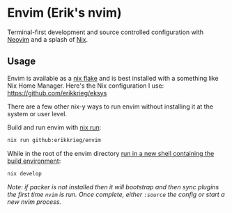 # Envim (Erik's nvim)

Terminal-first development and source controlled configuration with [Neovim](https://github.com/neovim/neovim) and a splash of [Nix](https://nixos.org/guides/how-nix-works.html).

## Usage

Envim is available as a [nix flake](https://nixos.wiki/wiki/flakes) and is best installed with a something like Nix Home Manager. Here's the Nix configuration I use: https://github.com/erikkrieg/eksys

There are a few other nix-y ways to run envim without installing it at the system or user level.

Build and run envim with [nix run](https://nixos.org/manual/nix/stable/command-ref/new-cli/nix3-run.html):
```sh
nix run github:erikkrieg/envim
```

While in the root of the envim directory [run in a new shell containing the build environment](https://nixos.org/manual/nix/stable/command-ref/new-cli/nix3-develop.html):
```sh
nix develop
```

_Note: if packer is not installed then it will bootstrap and then sync plugins the first time `nvim` is run. Once complete, either `:source` the config or start a new nvim process._

